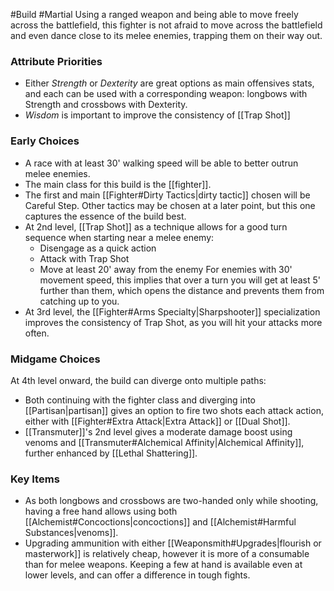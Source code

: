 #Build #Martial
Using a ranged weapon and being able to move freely across the battlefield, this fighter is not afraid to move across the battlefield and even dance close to its melee enemies, trapping them on their way out.

### Attribute Priorities

* Either _Strength_ or _Dexterity_ are great options as main offensives stats, and each can be used with a corresponding weapon: longbows with Strength and crossbows with Dexterity.
* _Wisdom_ is important to improve the consistency of [[Trap Shot]]

### Early Choices

* A race with at least 30' walking speed will be able to better outrun melee enemies.
* The main class for this build is the [[fighter]].
* The first and main [[Fighter#Dirty Tactics|dirty tactic]] chosen will be Careful Step. Other tactics may be chosen at a later point, but this one captures the essence of the build best.
* At 2nd level, [[Trap Shot]] as a technique allows for a good turn sequence when starting near a melee enemy:
	* Disengage as a quick action
	* Attack with Trap Shot
	* Move at least 20' away from the enemy
	For enemies with 30' movement speed, this implies that over a turn you will get at least 5' further than them, which opens the distance and prevents them from catching up to you.
* At 3rd level, the [[Fighter#Arms Specialty|Sharpshooter]] specialization improves the consistency of Trap Shot, as you will hit your attacks more often.

### Midgame Choices

At 4th level onward, the build can diverge onto multiple paths:
* Both continuing with the fighter class and diverging into [[Partisan|partisan]] gives an option to fire two shots each attack action, either with [[Fighter#Extra Attack|Extra Attack]] or [[Dual Shot]].
* [[Transmuter]]'s 2nd level gives a moderate damage boost using venoms and [[Transmuter#Alchemical Affinity|Alchemical Affinity]], further enhanced by [[Lethal Shattering]].

### Key Items

* As both longbows and crossbows are two-handed only while shooting, having a free hand allows using both [[Alchemist#Concoctions|concoctions]] and [[Alchemist#Harmful Substances|venoms]].
* Upgrading ammunition with either [[Weaponsmith#Upgrades|flourish or masterwork]] is relatively cheap, however it is more of a consumable than for melee weapons. Keeping a few at hand is available even at lower levels, and can offer a difference in tough fights.
